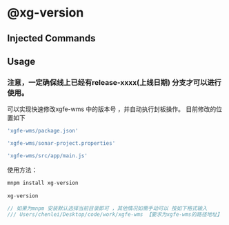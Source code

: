 # @xg-version

## Injected Commands


## Usage

### 注意，一定确保线上已经有release-xxxx(上线日期) 分支才可以进行使用。
可以实现快速修改xgfe-wms 中的版本号 ，并自动执行封板操作。
目前修改的位置如下

```js
'xgfe-wms/package.json'

'xgfe-wms/sonar-project.properties'

'xgfe-wms/src/app/main.js'

```



使用方法：

```js
mnpm install xg-version  
 
xg-version

// 如果为mnpm 安装默认选择当前目录即可 ，其他情况如需手动可以 按如下格式输入
/// Users/chenlei/Desktop/code/work/xgfe-wms 【要求为xgfe-wms的路径地址】
```


